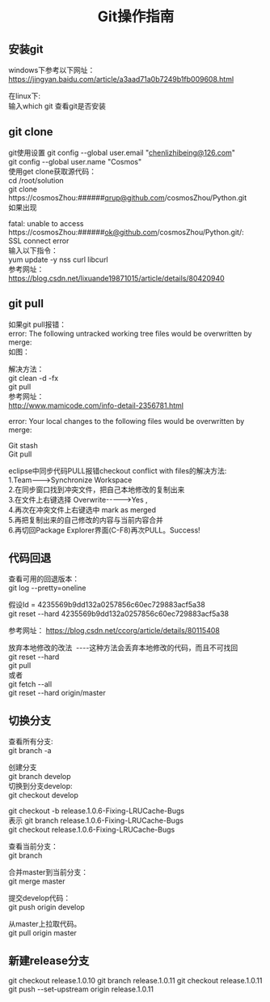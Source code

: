# <center> Git操作指南

## 安装git
windows下参考以下网址：  
https://jingyan.baidu.com/article/a3aad71a0b7249b1fb009608.html  

在linux下:  
输入which git 查看git是否安装  


## git clone

git使用设置
git config --global user.email "chenlizhibeing@126.com"  
git config --global user.name "Cosmos"  
使用get clone获取源代码：  
cd /root/solution  
git clone https://cosmosZhou:######qrup@github.com/cosmosZhou/Python.git  
如果出现  

fatal: unable to access  
https://cosmosZhou:######ok@github.com/cosmosZhou/Python.git/:   
SSL connect error  
输入以下指令：  
yum update -y nss curl libcurl  
参考网址：  
https://blog.csdn.net/lixuande19871015/article/details/80420940  


## git pull

如果git pull报错：  
error: The following untracked working tree files would be overwritten by merge:  
如图：  

解决方法：  
git clean -d -fx  
git pull  
参考网址：  
http://www.mamicode.com/info-detail-2356781.html  

error: Your local changes to the following files would be overwritten by merge:  

Git stash  
Git pull  

eclipse中同步代码PULL报错checkout conflict with files的解决方法:  
1.Team--->Synchronize Workspace  
2.在同步窗口找到冲突文件，把自己本地修改的复制出来  
3.在文件上右键选择 Overwrite----->Yes ,  
4.再次在冲突文件上右键选中 mark as merged  
5.再把复制出来的自己修改的内容与当前内容合并  
6.再切回Package Explorer界面(C-F8)再次PULL。Success!  


## 代码回退
查看可用的回退版本：  
git log --pretty=oneline 

假设Id = 4235569b9dd132a0257856c60ec729883acf5a38  
git reset --hard 4235569b9dd132a0257856c60ec729883acf5a38  

参考网址：
https://blog.csdn.net/ccorg/article/details/80115408

放弃本地修改的改法  ----这种方法会丢弃本地修改的代码，而且不可找回  
git reset --hard  
git pull  
或者  
git fetch --all   
git reset --hard origin/master  


## 切换分支
查看所有分支:  
git branch -a   

创建分支  
git branch develop  
切换到分支develop:  
git checkout develop  

git checkout -b release.1.0.6-Fixing-LRUCache-Bugs  
表示
git branch release.1.0.6-Fixing-LRUCache-Bugs  
git checkout release.1.0.6-Fixing-LRUCache-Bugs  

查看当前分支：  
git branch  

合并master到当前分支：  
git merge master  

提交develop代码：  
git push origin develop  

从master上拉取代码。  
git pull origin master  

## 新建release分支
git checkout release.1.0.10
git branch release.1.0.11
git checkout release.1.0.11
git push --set-upstream origin release.1.0.11